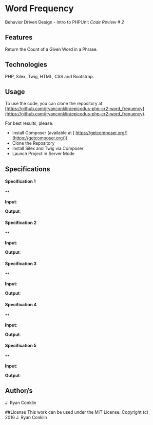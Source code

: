 # Word Frequency
Behavior Driven Design - Intro to PHPUnit
*Code Review # 2*

## Features
Return the Count of a Given Word in a Phrase.

## Technologies

PHP, Silex, Twig, HTML, CSS and Bootstrap.

## Usage

To use the code, you can clone the repository at [https://github.com/jryanconklin/epicodus-php-cr2-word_frequency](https://github.com/jryanconklin/epicodus-php-cr2-word_frequency).

For best results, please:

- Install Composer (available at [ https://getcomposer.org/](https://getcomposer.org/))
- Clone the Repository
- Install Silex and Twig via Composer
- Launch Project in Server Mode

## Specifications

#### Specification 1 ####
**

__Input__:

__Output__:

#### Specification 2 ####
**

__Input__:

__Output__:

#### Specification 3 ####
**

__Input__:

__Output__:

#### Specification 4 ####
**

__Input__:

__Output__:

#### Specification 5 ####
**

__Input__:

__Output__:

## Author/s
J. Ryan Conklin

##License
This work can be used under the MIT License.
Copyright (c) 2016 J. Ryan Conklin
